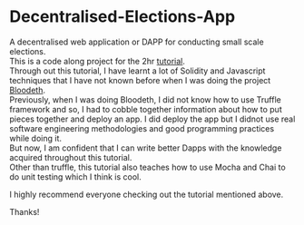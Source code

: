 # Decentralised-Elections-App
A decentralised web application or DAPP for conducting small scale elections.  
This is a code along project for the 2hr [tutorial](https://www.youtube.com/watch?v=3681ZYbDSSk&t=3944s).  
Through out this tutorial, I have learnt a lot of Solidity and Javascript techniques that I have not known before when I was doing the project [Bloodeth](https://github.com/s-xync/Bloodeth).  
Previously, when I was doing Bloodeth, I did not know how to use Truffle framework and so, I had to cobble together information about how to put pieces together and deploy an app. I did deploy the app but I didnot use real software engineering methodologies and good programming practices while doing it.  
But now, I am confident that I can write better Dapps with the knowledge acquired throughout this tutorial.  
Other than truffle, this tutorial also teaches how to use Mocha and Chai to do unit testing which I think is cool.  

I highly recommend everyone checking out the tutorial mentioned above.  

Thanks!

